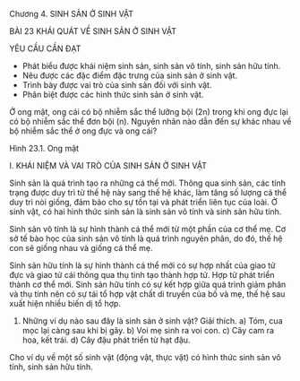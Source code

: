 Chương 4. SINH SẢN Ở SINH VẬT

BÀI 23 KHÁI QUÁT VỀ SINH SẢN Ở SINH VẬT

YÊU CẦU CẦN ĐẠT
- Phát biểu được khái niệm sinh sản, sinh sản vô tính, sinh sản hữu tính.
- Nêu được các đặc điểm đặc trưng của sinh sản ở sinh vật.
- Trình bày được vai trò của sinh sản đối với sinh vật.
- Phân biệt được các hình thức sinh sản ở sinh vật.

Ở ong mật, ong cái có bộ nhiễm sắc thể lưỡng bội (2n) trong khi ong đực lại có bộ nhiễm sắc thể đơn bội (n). Nguyên nhân nào dẫn đến sự khác nhau về bộ nhiễm sắc thể ở ong đực và ong cái?

Hình 23.1. Ong mật

I. KHÁI NIỆM VÀ VAI TRÒ CỦA SINH SẢN Ở SINH VẬT

Sinh sản là quá trình tạo ra những cá thể mới. Thông qua sinh sản, các tính trạng được duy trì từ thế hệ này sang thế hệ khác, làm tăng số lượng cá thể duy trì nòi giống, đảm bảo cho sự tồn tại và phát triển liên tục của loài. Ở sinh vật, có hai hình thức sinh sản là sinh sản vô tính và sinh sản hữu tính.

Sinh sản vô tính là sự hình thành cá thể mới từ một phần của cơ thể mẹ. Cơ sở tế bào học của sinh sản vô tính là quá trình nguyên phân, do đó, thế hệ con sẽ giống nhau và giống cá thể mẹ.

Sinh sản hữu tính là sự hình thành cá thể mới có sự hợp nhất của giao tử đực và giao tử cái thông qua thụ tinh tạo thành hợp tử. Hợp tử phát triển thành cơ thể mới. Sinh sản hữu tính có sự kết hợp giữa quá trình giảm phân và thụ tinh nên có sự tái tổ hợp vật chất di truyền của bố và mẹ, thế hệ sau xuất hiện nhiều biến dị tổ hợp.

1. Những ví dụ nào sau đây là sinh sản ở sinh vật? Giải thích.
a) Tóm, cua mọc lại càng sau khi bị gãy.
b) Voi mẹ sinh ra voi con.
c) Cây cam ra hoa, kết trái.
d) Cây đậu phát triển từ hạt đậu.

Cho ví dụ về một số sinh vật (động vật, thực vật) có hình thức sinh sản vô tính, sinh sản hữu tính.